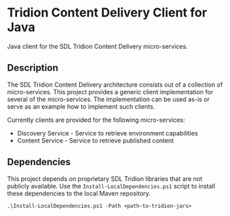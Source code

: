 # Tridion Content Delivery Client for Java

Java client for the SDL Tridion Content Delivery micro-services.

## Description

The SDL Tridion Content Delivery architecture consists out of a collection of micro-services. This project provides a generic client implementation for several of the micro-services. The implementation can be used as-is or serve as an example how to implement such clients.

Currently clients are provided for the following micro-services:

* Discovery Service - Service to retrieve environment capabilities
* Content Service - Service to retrieve published content

## Dependencies

This project depends on proprietary SDL Tridion libraries that are not publicly available. Use the `Install-LocalDependencies.ps1` script to install these dependencies to the local Maven repository.

	.\Install-LocalDependencies.ps1 -Path <path-to-tridion-jars> 
